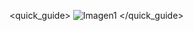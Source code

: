 <quick_guide>
![Imagen1](http://static.energysistem.com/images/manuals/42800/58b0120a60ee2.jpg)
</quick_guide>
